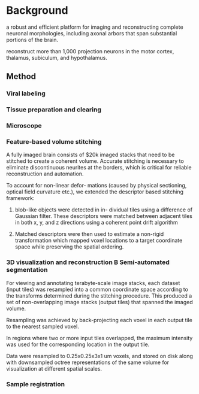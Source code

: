 # Background

a robust and efficient platform for imaging and reconstructing complete neuronal morphologies, including axonal arbors that span substantial portions of the brain.

reconstruct more than 1,000 projection neurons in the motor cortex, thalamus, subiculum, and hypothalamus. 

## Method
### Viral labeling
### Tissue preparation and clearing
### Microscope
### Feature-based volume stitching
A fully imaged brain consists of $20k imaged stacks that need to be stitched to create a coherent volume. Accurate stitching is necessary to eliminate discontinuous neurites at the borders, which is critical for reliable reconstruction and automation. 

To account for non-linear defor- mations (caused by physical sectioning, optical field curvature etc.), we extended the descriptor based stitching framework:

1. blob-like objects were detected in in- dividual tiles using a difference of Gaussian filter.  These descriptors were matched between adjacent tiles in both x, y, and z directions using a coherent point drift algorithm

2.  Matched descriptors were then used to estimate a non-rigid transformation which mapped voxel locations to a target coordinate space while preserving the spatial ordering. 

### 3D visualization and reconstruction B Semi-automated segmentation
For viewing and annotating terabyte-scale image stacks, each dataset (input tiles) was resampled into a common coordinate space according to the transforms determined during the stitching procedure. This produced a set of non-overlapping image stacks (output tiles) that spanned the imaged volume.

Resampling was achieved by back-projecting each voxel in each output tile to the nearest sampled voxel.

In regions where two or more input tiles overlapped, the maximum intensity was used for the corresponding location in the output tile. 

Data were resampled to 0.25x0.25x3x1 um voxels, and stored on disk along with downsampled octree representations of the same volume for visualization at different spatial scales.
### Sample registration